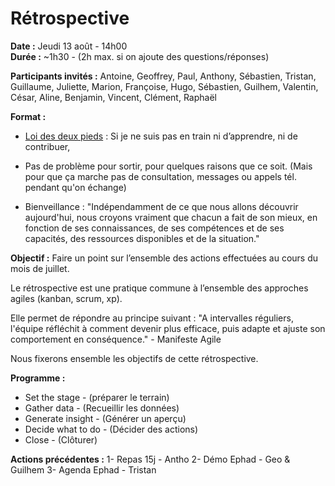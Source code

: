 # Rétrospective

**Date :** Jeudi 13 août - 14h00  
**Durée :** ~1h30 - (2h max. si on ajoute des questions/réponses)

**Participants invités :**
Antoine, Geoffrey, Paul, Anthony, Sébastien, Tristan, Guillaume, Juliette, Marion, Françoise, Hugo, Sébastien, Guilhem, Valentin, César, Aline, Benjamin, Vincent, Clément, Raphaël

**Format :**
- [Loi des deux pieds](https://fr.wikipedia.org/wiki/M%C3%A9thodologie_Forum_Ouvert#M.C3.A9thode) : Si je ne suis pas en train ni d’apprendre, ni de contribuer, 

- Pas de problème pour sortir, pour quelques raisons que ce soit. 
(Mais pour que ça marche pas de consultation, messages ou appels tél. pendant qu'on échange)

- Bienveillance :
"Indépendamment de ce que nous allons découvrir aujourd'hui, nous croyons vraiment que chacun a fait de son mieux, en fonction de ses connaissances, de ses compétences et de ses capacités, des ressources disponibles et de la situation."

**Objectif :**
Faire un point sur l’ensemble des actions effectuées au cours du mois de juillet.

Le rétrospective est une pratique commune à l’ensemble des approches agiles (kanban, scrum, xp).

Elle permet de répondre au principe suivant :
"A intervalles réguliers, l'équipe réfléchit à comment devenir plus efficace, puis adapte et ajuste son comportement en conséquence." - Manifeste Agile

Nous fixerons ensemble les objectifs de cette rétrospective.

**Programme :**
- Set the stage - (préparer le terrain)
- Gather data - (Recueillir les données)
- Generate insight - (Générer un aperçu)
- Decide what to do - (Décider des actions)
- Close - (Clôturer) 

**Actions précédentes :**
1- Repas 15j - Antho
2- Démo Ephad - Geo & Guilhem
3- Agenda Ephad - Tristan
